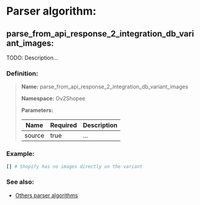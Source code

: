 # Parser algorithm:
 
## parse_from_api_response_2_integration_db_variant_images:

TODO: Description...
    
### Definition:

> **Name:** parse_from_api_response_2_integration_db_variant_images
> 
> **Namespace:** Ov2Shopee
>
> **Parameters:**
> 
> | Name | Required | Description |
> | --- | --- | --- |
> | source | true | ... |

### Example:
```RUBY
[] # Shopify has no images directly on the variant
```

### See also:
* [Others parser algorithms](overview?id=parse_from_api_response_2_integration_db_variant_images)